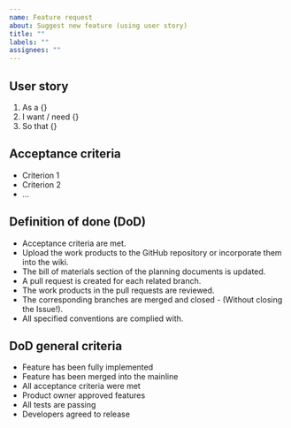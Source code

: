 ```yaml
---
name: Feature request
about: Suggest new feature (using user story)
title: ""
labels: ""
assignees: ""
---
```


## User story

1. As a {}
2. I want / need {}
3. So that {}

## Acceptance criteria

- Criterion 1
- Criterion 2
- ...

## Definition of done (DoD)

- Acceptance criteria are met.
- Upload the work products to the GitHub repository or incorporate them into the wiki.
- The bill of materials section of the planning documents is updated.
- A pull request is created for each related branch.
- The work products in the pull requests are reviewed.
- The corresponding branches are merged and closed - (Without closing the Issue!).
- All specified conventions are complied with.

## DoD general criteria

- Feature has been fully implemented
- Feature has been merged into the mainline
- All acceptance criteria were met
- Product owner approved features
- All tests are passing
- Developers agreed to release

 <!--
SPDX-License-Identifier: MIT
SPDX-FileCopyrightText: 2023
-->

